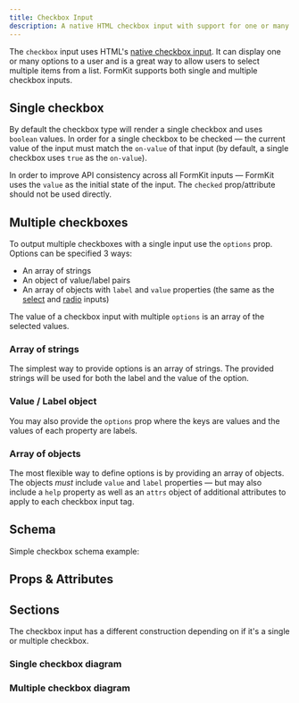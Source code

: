 ```yaml
---
title: Checkbox Input
description: A native HTML checkbox input with support for one or many nested options elements.
---
```


<InputPageHero title="Checkbox"></InputPageHero>

<page-toc></page-toc>

The `checkbox` input uses HTML's [native checkbox input](https://developer.mozilla.org/en-US/docs/Web/HTML/Element/input/checkbox). It can display one or many options to a user and is a great way to allow users to select multiple items from a list. FormKit supports both single and multiple checkbox inputs.

## Single checkbox

By default the checkbox type will render a single checkbox and uses `boolean` values. In order for a single checkbox to be checked — the current value of the input must match the `on-value` of that input (by default, a single checkbox uses `true` as the `on-value`).

<example
name="Checkbox input"
file="/_content/examples/checkbox-single/checkbox-single.vue"></example>

<callout type="warning" label="Checked Attribute Unnecessary">
In order to improve API consistency across all FormKit inputs — FormKit uses the <code>value</code> as the initial state of the input. The <code>checked</code> prop/attribute should not be used directly.
</callout>

## Multiple checkboxes

To output multiple checkboxes with a single input use the `options` prop. Options can be specified 3 ways:

- An array of strings
- An object of value/label pairs
- An array of objects with `label` and `value` properties (the same as the [select](/inputs/select) and [radio](/inputs/radio) inputs)

The value of a checkbox input with multiple `options` is an array of the selected values.

### Array of strings

The simplest way to provide options is an array of strings. The provided strings will be used for both the label and the value of the option.

<example
name="Checkbox input"
file="/_content/examples/checkbox-strings/checkbox-strings.vue"></example>

### Value / Label object

You may also provide the `options` prop where the keys are values and the values of each property are labels.

<example
name="Checkbox input"
file="/_content/examples/checkbox-object/checkbox-object.vue"></example>

### Array of objects

The most flexible way to define options is by providing an array of objects. The objects _must_ include `value` and `label` properties — but may also include a `help` property as well as an `attrs` object of additional attributes to apply to each checkbox input tag.

<example
name="Checkbox input"
file="/_content/examples/checkbox-objects/checkbox-objects.vue"></example>

## Schema

Simple checkbox schema example:

<example
name="Schema"
:min-height="550"
file="_content/examples/checkbox-objects/checkbox-schema.vue"></example>

## Props & Attributes

<reference-table :without="['prefix-icon', 'suffix-icon']" input="checkbox" :data="[
  {prop: 'decorator-icon', type: 'String', default: '’’', description: 'Specifies <a href=&quot;/essentials/icons&quot;>an icon</a> to put in the <code>decoratorIcon</code> section. Shows when the checkbox is checked. Defaults to the <code>checkboxDecorator</code> icon.'},
  {prop: 'options', type: 'Array/Object', default: '[]', description: 'An object of value/label pairs or an array of strings, or an array of objects that <em>must</em> contain a label and value property.'}, { prop: 'on-value', type: 'any', default: 'true', description: 'The value when the checkbox is checked (single checkboxes only).'},
  { prop: 'off-value', type: 'any', default: 'false', description: 'The value when the checkbox is unchecked (single checkboxes only).'}]">
</reference-table>

## Sections

The checkbox input has a different construction depending on if it's a single or multiple checkbox.

<section-keys-intro></section-keys-intro>

### Single checkbox diagram

<div>
  <formkit-input-diagram
    class="input-diagram--checkbox checkbox-single"
    :schema="[
        {
          name: 'outer',
          position: 'right',
          children: [
            {
              name: 'wrapper',
              position: 'right',
              children: [
                {
                  name: 'inner',
                  children: [
                    {
                      name: 'prefix',
                    },
                    {
                      name: 'input',
                    },
                    {
                      name: 'decorator',
                      children: [
                        {
                          name: 'decoratorIcon',
                          content: '✅',
                        }
                      ]
                    },
                    {
                      name: 'suffix'
                    },
                  ]
                },
                {
                  name: 'label',
                  content: 'I would like a free t-shirt',
                  position: 'right',
                  class: 'center-vert'
                },
              ]
            },
            {
              name: 'help',
              content: 'We will send a free-shirt if you have this box selected.',
              position: 'right'
            },
            {
              name: 'messages',
              position: 'right',
              children: [
                {
                  name: 'message',
                  content: 'You must make a selection.',
                  position: 'right'
                }
              ]
            }
          ]
        }
      ]"
  >
  </formkit-input-diagram>
</div>

### Multiple checkbox diagram

<div>
  <formkit-input-diagram
    class="input-diagram--checkbox checkbox-multiple"
    :schema="[
      {
        name: 'outer',
        children: [
          {
            name: 'fieldset',
            children: [
              {
                name: 'legend',
                content: 'Topics',
                class: 'margin-collapse',
                position: 'right',
              },
              {
                name: 'help',
                content: 'Choose the topics you`d like to learn this year.',
                position: 'right',
              },
              {
                name: 'options',
                position: 'right',
                children: [
                  {
                    name: 'option',
                    position: 'right',
                    children: [
                      {
                        name: 'wrapper',
                        position: 'right',
                        children: [
                          {
                            name: 'inner',
                            children: [
                              {
                                name: 'prefix',
                              },
                              {
                                name: 'input',
                              },
                              {
                                name: 'decorator',
                                children: [
                                  {
                                    name: 'decoratorIcon',
                                    content: '✅',
                                  }
                                ]
                              },
                              {
                                name: 'suffix',
                              },
                            ]
                          },
                          {
                            name: 'label',
                            content: 'Gardening',
                            position: 'right',
                            class: 'margin-standard center-vert'
                          }
                        ]
                      },
                      {
                        name: 'optionHelp',
                        content: 'We`ll be studying soil, plants, and seasons.',
                        position: 'right',
                      },
                    ]
                  }
                ]
              }
            ]
          },
          {
              name: 'messages',
              position: 'right',
              children: [
                {
                  name: 'message',
                  content: 'You must make a selection.',
                  position: 'right',
                }
              ]
            }
        ]
      }
    ]"
  >
  </formkit-input-diagram>
</div>

<reference-table type="sectionKeys" primary="section-key" :without="['prefixIcon', 'suffixIcon']" :data="[
  {'section-key': 'decorator', description: 'Responsible for the element immediately following the input element — usually used for styling custom checkboxes.'},
  {'section-key': 'decoratorIcon', description: 'An element containing the decorator icon.'},
  {'section-key': 'legend', description: 'Responsible for the fieldset’s legend element.'},
  {'section-key': 'fieldset', description: 'Responsible for the fieldset when multiple options are available.'},
  {'section-key': 'option', description: 'Responsible for the wrapper around each item in the options.'},
  {'section-key': 'options', description: 'Responsible for the wrapper element around all of the option items.'}]">
</reference-table>
